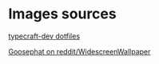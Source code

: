 # Images sources

[typecraft-dev dotfiles](https://github.com/typecraft-dev/dotfiles)

[Goosephat on reddit/WidescreenWallpaper](https://www.reddit.com/r/WidescreenWallpaper/comments/1kbm8sa/%E8%89%B2%E6%B9%BF%E5%9C%B0_purple_marsh_by_yu_yiming_3440x1440/)
